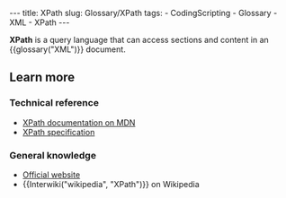 --- title: XPath slug: Glossary/XPath tags: - CodingScripting - Glossary - XML - XPath ---

**XPath** is a query language that can access sections and content in an {{glossary("XML")}} document.

Learn more
----------

### Technical reference

-   [XPath documentation on MDN](/en-US/docs/Web/XPath)
-   [XPath specification](https://www.w3.org/TR/xpath-30/)

### General knowledge

-   [Official website](https://www.w3.org/standards/techs/xpath#w3c_all)
-   {{Interwiki("wikipedia", "XPath")}} on Wikipedia

